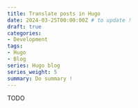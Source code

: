 ```yaml
---
title: Translate posts in Hugo
date: 2024-03-25T00:00:00Z # to update !
draft: true
categories:
- Development
tags:
- Hugo
- Blog
series: Hugo blog
series_weight: 5
summary: Do summary !
---
```


TODO